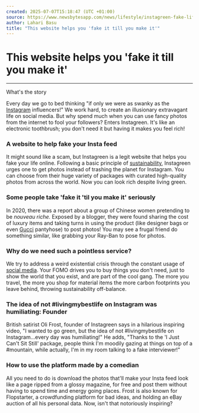```yaml
---
created: 2025-07-07T15:18:47 (UTC +01:00)
source: https://www.newsbytesapp.com/news/lifestyle/instagreen-fake-life-on-instagram/story
author: Lahari Basu
title: "This website helps you 'fake it till you make it'"
---
```


# This website helps you 'fake it till you make it'

___

What's the story

Every day we go to bed thinking "if only we were as swanky as the [Instagram](https://www.newsbytesapp.com/news/science/instagram) influencers!" We work hard, to create an illusionary extravagant life on social media. But why spend much when you can use fancy photos from the internet to fool your followers? Enters Instagreen. It's like an electronic toothbrush; you don't need it but having it makes you feel rich!

### A website to help fake your Insta feed

It might sound like a scam, but Instagreen is a legit website that helps you fake your life online. Following a basic principle of [sustainability](https://www.newsbytesapp.com/news/inspirational/sustainability), Instagreen urges one to get photos instead of trashing the planet for Instagram. You can choose from their huge variety of packages with curated high-quality photos from across the world. Now you can look rich despite living green.

### Some people take 'fake it 'til you make it' seriously

In 2020, there was a report about a group of Chinese women pretending to be _nouveau riche._ Exposed by a blogger, they were found sharing the cost of luxury items and taking turns in using the product (like designer bags or even [Gucci](https://www.newsbytesapp.com/news/business/gucci) pantyhose) to post photos! You may see a frugal friend do something similar, like grabbing your Ray-Ban to pose for photos.

### Why do we need such a pointless service?

We try to address a weird existential crisis through the constant usage of [social media](https://www.newsbytesapp.com/news/science/social-media). Your FOMO drives you to buy things you don't need, just to show the world that you exist, and are part of the cool gang. The more you travel, the more you shop for material items the more carbon footprints you leave behind, throwing sustainability off-balance.

### The idea of not #livingmybestlife on Instagram was humiliating: Founder

British satirist Oli Frost, founder of Instagreen says in a hilarious inspiring video, "I wanted to go green, but the idea of not #livingmybestlife on Instagram...every day was humiliating!" He adds, "Thanks to the 'I Just Can't Sit Still' package, people think I'm moodily gazing at things on top of a #mountain, while actually, I'm in my room talking to a fake interviewer!"

### How to use the platform made by a comedian

All you need to do is download the photos that'll make your Insta feed look like a page ripped from a glossy magazine, for free and post them without having to spend time and energy going places. Frost is also known for Flopstarter, a crowdfunding platform for bad ideas, and holding an eBay auction of all his personal data. Now, isn't that notoriously inspiring?
